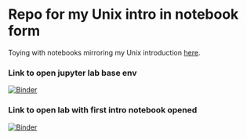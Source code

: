 # Repo for my Unix intro in notebook form

Toying with notebooks mirroring my Unix introduction [here](https://astrobiomike.github.io/unix/unix-intro).

### Link to open jupyter lab base env
[![Binder](https://mybinder.org/badge_logo.svg)](https://mybinder.org/v2/gh/AstrobioMike/binder-conda-unix/main?urlpath=lab)

### Link to open lab with first intro notebook opened
[![Binder](https://mybinder.org/badge_logo.svg)](https://mybinder.org/v2/gh/AstrobioMike/binder-conda-unix/main?urlpath=lab/tree/notebooks/00-unix-intro.ipynb)

